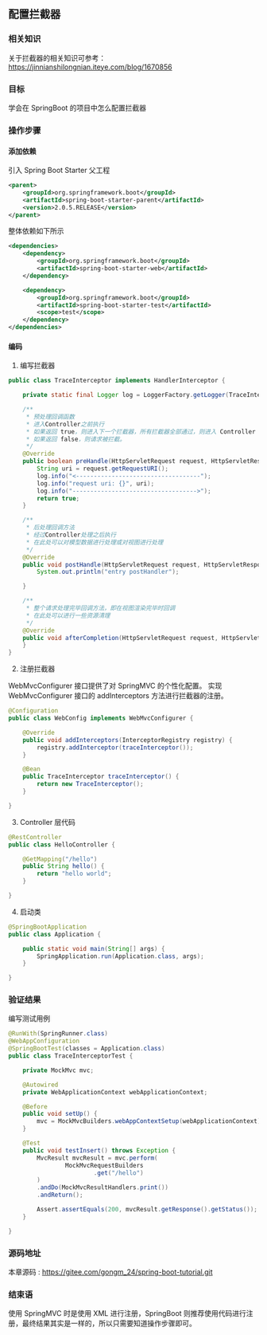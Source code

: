 配置拦截器
---

### 相关知识

关于拦截器的相关知识可参考：<https://jinnianshilongnian.iteye.com/blog/1670856>

### 目标

学会在 SpringBoot 的项目中怎么配置拦截器

### 操作步骤
#### 添加依赖
引入 Spring Boot Starter 父工程

```xml
<parent>
    <groupId>org.springframework.boot</groupId>
    <artifactId>spring-boot-starter-parent</artifactId>
    <version>2.0.5.RELEASE</version>
</parent>
```

整体依赖如下所示
```xml
<dependencies>
    <dependency>
        <groupId>org.springframework.boot</groupId>
        <artifactId>spring-boot-starter-web</artifactId>
    </dependency>

    <dependency>
        <groupId>org.springframework.boot</groupId>
        <artifactId>spring-boot-starter-test</artifactId>
        <scope>test</scope>
    </dependency>
</dependencies>
```

#### 编码
1. 编写拦截器
```java
public class TraceInterceptor implements HandlerInterceptor {

    private static final Logger log = LoggerFactory.getLogger(TraceInterceptor.class);

    /**
     * 预处理回调函数
     * 进入Controller之前执行
     * 如果返回 true，则进入下一个拦截器，所有拦截器全部通过，则进入 Controller 相应的方法
     * 如果返回 false，则请求被拦截。
     */
    @Override
    public boolean preHandle(HttpServletRequest request, HttpServletResponse response, Object handler) throws Exception {
        String uri = request.getRequestURI();
        log.info("<-----------------------------------");
        log.info("request uri: {}", uri);
        log.info("----------------------------------->");
        return true;
    }

    /**
     * 后处理回调方法
     * 经过Controller处理之后执行
     * 在此处可以对模型数据进行处理或对视图进行处理
     */
    @Override
    public void postHandle(HttpServletRequest request, HttpServletResponse response, Object handler, ModelAndView modelAndView) throws Exception {
        System.out.println("entry postHandler");

    }

    /**
     * 整个请求处理完毕回调方法，即在视图渲染完毕时回调
     * 在此处可以进行一些资源清理
     */
    @Override
    public void afterCompletion(HttpServletRequest request, HttpServletResponse response, Object handler, Exception ex) throws Exception {
    }
}
```

2. 注册拦截器

WebMvcConfigurer 接口提供了对 SpringMVC 的个性化配置。
实现 WebMvcConfigurer 接口的 addInterceptors 方法进行拦截器的注册。
```java
@Configuration
public class WebConfig implements WebMvcConfigurer {

    @Override
    public void addInterceptors(InterceptorRegistry registry) {
        registry.addInterceptor(traceInterceptor());
    }

    @Bean
    public TraceInterceptor traceInterceptor() {
        return new TraceInterceptor();
    }

}
```

3. Controller 层代码
```java
@RestController
public class HelloController {

    @GetMapping("/hello")
    public String hello() {
        return "hello world";
    }

}
```

4. 启动类
```java
@SpringBootApplication
public class Application {

    public static void main(String[] args) {
        SpringApplication.run(Application.class, args);
    }

}
```

### 验证结果
编写测试用例
```java
@RunWith(SpringRunner.class)
@WebAppConfiguration
@SpringBootTest(classes = Application.class)
public class TraceInterceptorTest {

    private MockMvc mvc;

    @Autowired
    private WebApplicationContext webApplicationContext;

    @Before
    public void setUp() {
        mvc = MockMvcBuilders.webAppContextSetup(webApplicationContext).build();
    }

    @Test
    public void testInsert() throws Exception {
        MvcResult mvcResult = mvc.perform(
                MockMvcRequestBuilders
                        .get("/hello")
        )
        .andDo(MockMvcResultHandlers.print())
        .andReturn();

        Assert.assertEquals(200, mvcResult.getResponse().getStatus());
    }

}
```

### 源码地址

本章源码 : <https://gitee.com/gongm_24/spring-boot-tutorial.git>

### 结束语

使用 SpringMVC 时是使用 XML 进行注册，SpringBoot 则推荐使用代码进行注册，最终结果其实是一样的，所以只需要知道操作步骤即可。